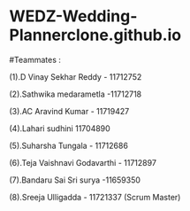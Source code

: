 # WEDZ-Wedding-Plannerclone.github.io
#Teammates :

(1).D Vinay Sekhar Reddy - 11712752

(2).Sathwika medarametla -11712718

(3).AC Aravind Kumar - 11719427

(4).Lahari sudhini 11704890

(5).Suharsha Tungala - 11712686

(6).Teja Vaishnavi Godavarthi - 11712897

(7).Bandaru Sai Sri surya -11659350

(8).Sreeja Ulligadda - 11721337 (Scrum Master)
